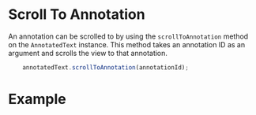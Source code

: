 # Scroll To Annotation

An annotation can be scrolled to by using the `scrollToAnnotation` method on the `AnnotatedText` instance. This method
takes an annotation ID as an argument and scrolls the view to that annotation.

```ts
    annotatedText.scrollToAnnotation(annotationId);
``` 

# Example

<div style="display: grid;
  grid-template-columns: repeat(2, 1fr);">
    <div id="annotated-scroll"></div>
</div>


<script setup>
//
import { onMounted } from "vue";

import { clearAnnotatedTextCache} from "@ghentcdh/annotated-text";
import { scrollToAnnotation } from "@demo";

onMounted(()=> {
    clearAnnotatedTextCache();
    scrollToAnnotation('annotated-scroll');
});

</script>
